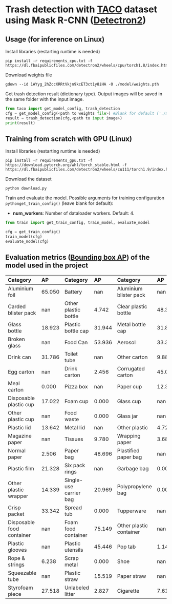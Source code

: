 # Trash detection with [TACO](http://tacodataset.org/) dataset using Mask R-CNN ([Detectron2](https://github.com/facebookresearch/detectron2))

## Usage (for inference on Linux)
Install libraries (restarting runtime is needed)
  ```
  pip install -r requirements_cpu.txt -f https://dl.fbaipublicfiles.com/detectron2/wheels/cpu/torch1.8/index.html
  ```
  
Download weights file
  ```
  gdown --id 1AYyg_2hZccXRRtVkjn9kcET3ct1y8iHA -O ./model/weights.pth
  ```


Get trash detection result (dictionary type). Output images will be saved in the same folder with the input image.

  ```python
  from taco import get_model_config, trash_detection
  cfg = get_model_config(<path to weights file>) #Blank for default ('./model/weights.pth')
  result = trash_detection(cfg,<path to input image>)
  print(result)
  ```
  
## Training from scratch with GPU (Linux)
Install libraries (restarting runtime is needed)
  ```
  pip install -r requirements_gpu.txt -f https://download.pytorch.org/whl/torch_stable.html -f https://dl.fbaipublicfiles.com/detectron2/wheels/cu111/torch1.9/index.html
  ```
  
Download the dataset
  ```
  python download.py
  ```


Train and evaluate the model. Possible arguments for training configuration ```pythonget_train_config()``` (leave blank for default):
  * **num_workers**: Number of dataloader workers. Default: 4.
  ```python
  from train import get_train_config, train_model, evaluate_model

  cfg = get_train_config()
  train_model(cfg)
  evaluate_model(cfg)
  ```

## Evaluation metrics ([Bounding box AP](https://jonathan-hui.medium.com/map-mean-average-precision-for-object-detection-45c121a31173#:~:text=methods%20will%20diverge.-,COCO%20mAP,-Latest%20research%20papers)) of the model used in the project
| Category                  | AP     | Category               | AP     | Category                | AP     |
|:--------------------------|:-------|:-----------------------|:-------|:------------------------|:-------|
| Aluminium foil            | 65.050 | Battery                | nan    | Aluminium blister pack  | nan    |
| Carded blister pack       | nan    | Other plastic bottle   | 4.742  | Clear plastic bottle    | 48.379 |
| Glass bottle              | 18.923 | Plastic bottle cap     | 31.944 | Metal bottle cap        | 31.891 |
| Broken glass              | nan    | Food Can               | 53.936 | Aerosol                 | 33.333 |
| Drink can                 | 31.786 | Toilet tube            | nan    | Other carton            | 9.887  |
| Egg carton                | nan    | Drink carton           | 2.456  | Corrugated carton       | 45.071 |
| Meal carton               | 0.000  | Pizza box              | nan    | Paper cup               | 12.304 |
| Disposable plastic cup    | 17.022 | Foam cup               | 0.000  | Glass cup               | nan    |
| Other plastic cup         | nan    | Food waste             | 0.000  | Glass jar               | nan    |
| Plastic lid               | 13.642 | Metal lid              | nan    | Other plastic           | 4.729  |
| Magazine paper            | nan    | Tissues                | 9.780  | Wrapping paper          | 3.684  |
| Normal paper              | 2.506  | Paper bag              | 48.696 | Plastified paper bag    | nan    |
| Plastic film              | 21.328 | Six pack rings         | nan    | Garbage bag             | 0.000  |
| Other plastic wrapper     | 14.339 | Single-use carrier bag | 20.969 | Polypropylene bag       | 0.000  |
| Crisp packet              | 33.342 | Spread tub             | 0.000  | Tupperware              | nan    |
| Disposable food container | nan    | Foam food container    | 75.149 | Other plastic container | nan    |
| Plastic glooves           | nan    | Plastic utensils       | 45.446 | Pop tab                 | 1.145  |
| Rope & strings            | 6.238  | Scrap metal            | 0.000  | Shoe                    | nan    |
| Squeezable tube           | nan    | Plastic straw          | 15.519 | Paper straw             | nan    |
| Styrofoam piece           | 27.518 | Unlabeled litter       | 2.827  | Cigarette               | 7.610  |